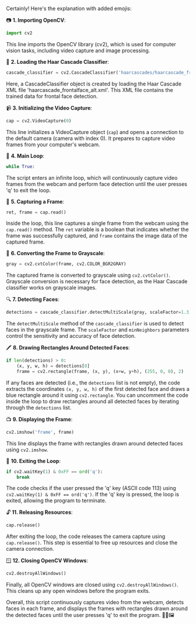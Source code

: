 Certainly! Here's the explanation with added emojis:

📷 **1. Importing OpenCV**:
   ```python
   import cv2
   ```
   This line imports the OpenCV library (cv2), which is used for computer vision tasks, including video capture and image processing.

🔄 **2. Loading the Haar Cascade Classifier**:
   ```python
   cascade_classifier = cv2.CascadeClassifier('haarcascades/haarcascade_frontalface_alt.xml')
   ```
   Here, a CascadeClassifier object is created by loading the Haar Cascade XML file 'haarcascade_frontalface_alt.xml'. This XML file contains the trained data for frontal face detection.

📹 **3. Initializing the Video Capture**:
   ```python
   cap = cv2.VideoCapture(0)
   ```
   This line initializes a VideoCapture object (`cap`) and opens a connection to the default camera (camera with index 0). It prepares to capture video frames from your computer's webcam.

🔄 **4. Main Loop**:
   ```python
   while True:
   ```
   The script enters an infinite loop, which will continuously capture video frames from the webcam and perform face detection until the user presses 'q' to exit the loop.

📸 **5. Capturing a Frame**:
   ```python
   ret, frame = cap.read()
   ```
   Inside the loop, this line captures a single frame from the webcam using the `cap.read()` method. The `ret` variable is a boolean that indicates whether the frame was successfully captured, and `frame` contains the image data of the captured frame.

🌈 **6. Converting the Frame to Grayscale**:
   ```python
   gray = cv2.cvtColor(frame, cv2.COLOR_BGR2GRAY)
   ```
   The captured frame is converted to grayscale using `cv2.cvtColor()`. Grayscale conversion is necessary for face detection, as the Haar Cascade classifier works on grayscale images.

🔍 **7. Detecting Faces**:
   ```python
   detections = cascade_classifier.detectMultiScale(gray, scaleFactor=1.3, minNeighbors=5)
   ```
   The `detectMultiScale` method of the `cascade_classifier` is used to detect faces in the grayscale frame. The `scaleFactor` and `minNeighbors` parameters control the sensitivity and accuracy of face detection.

🖍️ **8. Drawing Rectangles Around Detected Faces**:
   ```python
   if len(detections) > 0:
       (x, y, w, h) = detections[0]
       frame = cv2.rectangle(frame, (x, y), (x+w, y+h), (255, 0, 0), 2)
   ```
   If any faces are detected (i.e., the `detections` list is not empty), the code extracts the coordinates `(x, y, w, h)` of the first detected face and draws a blue rectangle around it using `cv2.rectangle`. You can uncomment the code inside the loop to draw rectangles around all detected faces by iterating through the `detections` list.

📺 **9. Displaying the Frame**:
   ```python
   cv2.imshow('frame', frame)
   ```
   This line displays the frame with rectangles drawn around detected faces using `cv2.imshow`.

🚪 **10. Exiting the Loop**:
   ```python
   if cv2.waitKey(1) & 0xFF == ord('q'):
       break
   ```
   The code checks if the user pressed the 'q' key (ASCII code 113) using `cv2.waitKey(1) & 0xFF == ord('q')`. If the 'q' key is pressed, the loop is exited, allowing the program to terminate.

🔓 **11. Releasing Resources**:
   ```python
   cap.release()
   ```
   After exiting the loop, the code releases the camera capture using `cap.release()`. This step is essential to free up resources and close the camera connection.

🪟 **12. Closing OpenCV Windows**:
   ```python
   cv2.destroyAllWindows()
   ```
   Finally, all OpenCV windows are closed using `cv2.destroyAllWindows()`. This cleans up any open windows before the program exits.

Overall, this script continuously captures video from the webcam, detects faces in each frame, and displays the frames with rectangles drawn around the detected faces until the user presses 'q' to exit the program. 🎥👤🖼️
